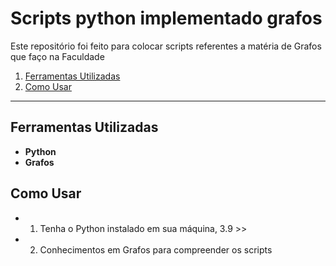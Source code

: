 # Scripts python implementado grafos

Este repositório foi feito para colocar scripts referentes a matéria de Grafos que faço na Faculdade 

1. [Ferramentas Utilizadas](#ferramentas-utilizadas)
2. [Como Usar](#como-usar)

----

## Ferramentas Utilizadas
- **Python**
- **Grafos**

## Como Usar
- 1. Tenha o Python instalado em sua máquina, 3.9 >>
- 2. Conhecimentos em Grafos para compreender os scripts